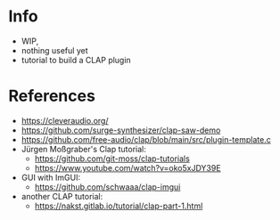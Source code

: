 # Info
- WIP,
- nothing useful yet
- tutorial to build a CLAP plugin

# References
- https://cleveraudio.org/
- https://github.com/surge-synthesizer/clap-saw-demo
- https://github.com/free-audio/clap/blob/main/src/plugin-template.c
- Jürgen Moßgraber's Clap tutorial:
  - https://github.com/git-moss/clap-tutorials
  - https://www.youtube.com/watch?v=oko5xJDY39E
- GUI with ImGUI:
  - https://github.com/schwaaa/clap-imgui
- another CLAP tutorial:
  - https://nakst.gitlab.io/tutorial/clap-part-1.html
